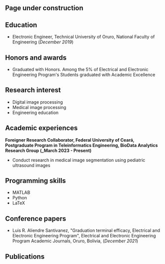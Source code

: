 ## Page under construction

## Education 
- Electronic Engineer, Technical University of Oruro, National Faculty of Engineering (_December 2019_)

## Honors and awards
- Graduated with Honors. Among the 5% of Electrical and Electronic Engineering Program's Students graduated with Academic Excellence

## Research interest
- Digital image processing
- Medical image processing
- Engineering education

## Academic experiences
**Foreigner Research Collaborator, Federal University of Ceará, Postgraduate Program in Teleinformatics Engineering, BioData Analytics Research Group (_March 2023 - Present)**
- Conduct research in medical image segmentation using pediatric ultrasound images

## Programming skills 
- MATLAB
- Python
- LaTeX

## Conference papers
- Luis R. Aliendre Santivanez, "Graduation terminal efficacy, Electrical and Electronic Engineering Program", Electrical and Electronic Engineering Program Academic Journals, Oruro, Bolivia, (_December 2021_)

## Publications


